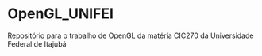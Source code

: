 # OpenGL_UNIFEI
Repositório para o trabalho de OpenGL da matéria CIC270 da Universidade Federal de Itajubá
